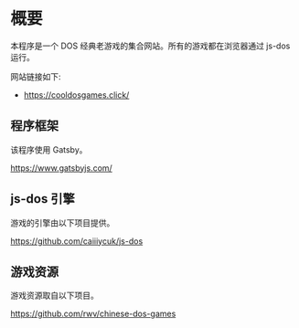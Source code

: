 # 概要

本程序是一个 DOS 经典老游戏的集合网站。所有的游戏都在浏览器通过 js-dos 运行。

网站链接如下:

- https://cooldosgames.click/

## 程序框架

该程序使用 Gatsby。

https://www.gatsbyjs.com/

## js-dos 引擎

游戏的引擎由以下项目提供。

https://github.com/caiiiycuk/js-dos

## 游戏资源

游戏资源取自以下项目。

https://github.com/rwv/chinese-dos-games
